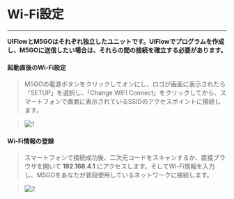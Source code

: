 # Wi-Fi設定
____________________________________

__UIFlowとM5GOはそれぞれ独立したユニットです。UIFlowでプログラムを作成し、M5GOに送信したい場合は、それらの間の接続を確立する必要があります。__

#### 起動直後のWi-Fi設定

>M5GOの電源ボタンをクリックしてオンにし、ロゴが画面に表示されたら「SETUP」を選択し、「Change WIFI Connect」をクリックしてから、スマートフォンで画面に表示されているSSIDのアクセスポイントに接続します。

>![1](/image/base/1.png)

#### Wi-Fi情報の登録

>スマートフォンで接続成功後、二次元コードをスキャンするか、直接ブラウザを開いて __192.168.4.1__ にアクセスします。そしてWi-Fi情報を入力し、M5GOをあなたが普段使用しているネットワークに接続します。

>![2](/image/base/2.png)
